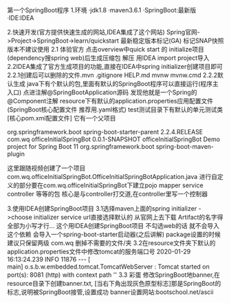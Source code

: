 第一个SpringBoot程序
1.环境
·jdk1.8
·maven3.6.1
·SpringBoot:最新版
·IDE:IDEA

2.快速开发(官方提供快速生成的网站,IDEA集成了这个网站)
Spring官网->Project->SpringBoot->learn/quickstart
最新稳定版本标记(GA) 标记SNAP快照版本不建议使用
2.1 体验官方
点击overview中quick start 的 initialize项目(dependency搜spring web)后生成压缩包 解压 用IDEA import project导入
2.2IDEA集成了官方生成项目的功能,直接在IDEA中spring initializer创建项目即可 
2.2.1创建后可以删除的文件.mvn .gitignore HELP.md mvnw mvnw.cmd 
2.2.2默认生成
java下有个默认的包,里面有默认的SpringBoot程序可以直接运行(程序主入口) 
    点进注解@SpringBootApplication源码 发现他就是一个Spring的@Component注解
resource下有默认的application.properties应用配置文件(SpringBoot核心配置文件 推荐用.yaml格式)
test测试目录下有默认的单元测试类
[核心pom.xml配置文件] 它有一个父项目
<!-- 它有一个父项目 远程在线 relativePath为空 -->
<parent>
    <groupId>org.springframework.boot</groupId>
    <artifactId>spring-boot-starter-parent</artifactId>
    <version>2.2.4.RELEASE</version>
    <relativePath/> <!-- lookup parent from repository -->
</parent>
<!-- 项目的元数据信息、坐标 -->    
<groupId>com.wq</groupId>
<artifactId>officeInitialSpringBot</artifactId>
<version>0.0.1-SNAPSHOT</version>
<name>officeInitialSpringBot</name>
<!-- 项目的描述信息 -->  
<description>Demo project for Spring Boot</description>
<!-- jdk的版本 -->
<properties>
    <java.version>11</java.version>
</properties>
<!-- 各种依赖 -->
<dependencies>
    <!-- 所有的SpringBoot依赖都是以spring-boot-starter-打头的 -->
    <!-- web依赖:集成tomcat、配置DispatcherServlet web等.xml配置 
         spring-boot-starter-web用于实现http接口(包含springMVC)
         使用springMVC构建web(包括RestFul)应用程序,使用Tomcat作为默认嵌入式容器
         
    -->
    <dependency>
        <groupId>org.springframework.boot</groupId>
        <artifactId>spring-boot-starter-web</artifactId>
    </dependency>
    
    <!-- SpringBoot的单元测试依赖 -->
    <dependency>
        <groupId>org.springframework.boot</groupId>
        <artifactId>spring-boot-starter-test</artifactId>
        <scope>test</scope>
        <exclusions>
            <exclusion>
                <groupId>org.junit.vintage</groupId>
                <artifactId>junit-vintage-engine</artifactId>
            </exclusion>
        </exclusions>
    </dependency>
</dependencies>
<--!-- SpringBoot打jar包插件 配合spring-boot-starter-parent就可以把SpringBoot应用打成jar包运行 
     在IDEA左侧maven 项目的Lifecycle生命周期中双击package打包,在target目录下生成jar包(测试成功)
     这个jar包就是程序接口(实验室的金融项目也是微服务的思想)
     可以在命令行中执行这个jar包,然后在浏览器中做相同的访问
     · 命令行执行jar包命令 java -jar xx.jar
     · 注意1:一定要让出8080端口
     · 注意2:一定要使用正确的jdk版本 项目创建时,设定使用jdk11 就要调至IDEA的jkd
-->
<build>
    <plugins>
        <plugin>
            <groupId>org.springframework.boot</groupId>
            <artifactId>spring-boot-maven-plugin</artifactId>
        </plugin>
    </plugins>
</build>

这里跟随视频创建了一个项目com.wq.officeInitialSpringBot.OfficeInitialSpringBotApplication.java
进行自定义的部分要在com.wq.officeInitialSpringBot下建立pojo mapper service controller 等等的包
核心是与controller打交道,在controller里写一个控制器

3.使用IDEA创建SpringBoot项目
3.1选择maven上面的spring initializer - >choose initializer service url直接选择默认的 从官网上去下载
Artifact的名字得全部为小写才行...
这个用IDEA创建SpringBoot项目 不勾选web的话 就不会导入这个依赖
会导入一个spring-boot-starter启动器(之后讲解)
package设置的时候建议只保留两级 com.wq
删掉不需要的文件/夹
3.2在resource文件夹下默认的application.properties文件中修改tomcat的服务端口号
2020-01-29 16:13:24.239  INFO 11876 --- [           
main] o.s.b.w.embedded.tomcat.TomcatWebServer  : 
Tomcat started on port(s): 8081 (http) with context path ''
3.3 彩蛋 修改SpringBoot地banner,在resource目录下创建banner.txt,
[当右下角出现灰色原型标志]那是SpringBoot的标志,说明被SpringBoot接管,设置成功
banner设置网站:bootschool.net/ascii